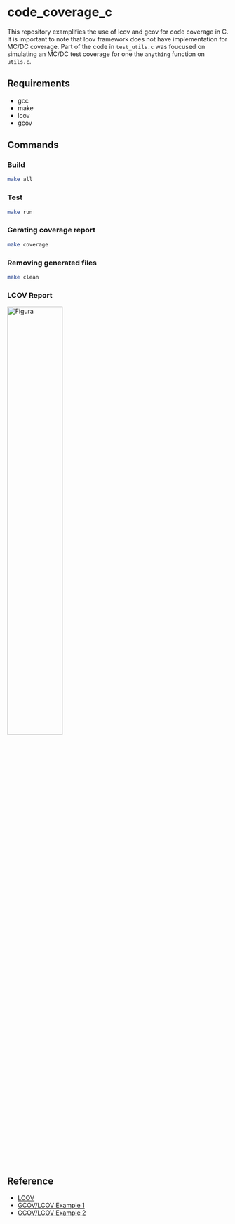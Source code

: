 # code_coverage_c
This repository examplifies the use of lcov and gcov for code coverage in C. 
It is important to note that lcov framework does not have implementation for MC/DC coverage.
Part of the code in `test_utils.c` was foucused on simulating an MC/DC test coverage for one the `anything`
function on `utils.c`.

## Requirements

* gcc
* make
* lcov
* gcov

## Commands

### Build

```bash
make all
```
### Test

```bash
make run
```
### Gerating coverage report

```bash
make coverage
```
### Removing generated files
```bash
make clean
```
### LCOV Report

<img src="./lcov-img.png" alt="Figura" style="width:50%;"/>

## Reference
* [LCOV](https://github.com/linux-test-project/lcov) 
* [GCOV/LCOV Example 1](https://github.com/shenxianpeng/gcov-example) 
* [GCOV/LCOV Example 2](https://github.com/akafael/c-project-template) 